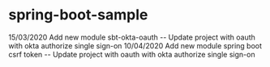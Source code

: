 # spring-boot-sample

15/03/2020 Add new module sbt-okta-oauth
           -- Update project with oauth with okta authorize single sign-on 
10/04/2020 Add new module spring boot csrf token
           -- Update project with oauth with okta authorize single sign-on 
